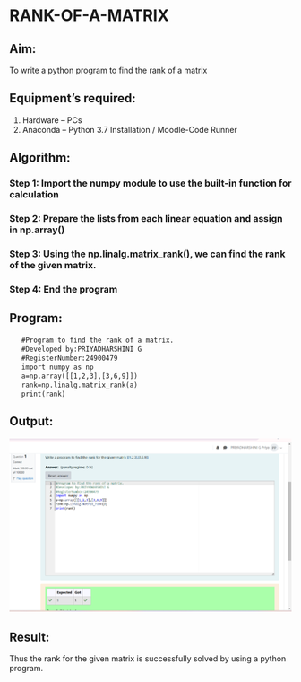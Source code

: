 # RANK-OF-A-MATRIX
## Aim:
To write a python program to find the rank of a matrix
## Equipment’s required:
1. 	Hardware – PCs
2. 	Anaconda – Python 3.7 Installation / Moodle-Code Runner
## Algorithm:
### Step 1: Import the numpy module to use the built-in function for calculation
### Step 2: Prepare the lists from each linear equation and assign in np.array()
### Step 3: Using the np.linalg.matrix_rank(), we can find the rank of the given matrix.
### Step 4: End the program
## Program:
```
   #Program to find the rank of a matrix.
   #Developed by:PRIYADHARSHINI G 
   #RegisterNumber:24900479
   import numpy as np
   a=np.array([[1,2,3],[3,6,9]])
   rank=np.linalg.matrix_rank(a)
   print(rank)
```
## Output:
![alt text](<EX2 maths.png>)
## Result:
Thus the rank for the given matrix is successfully solved by  using a python program.

